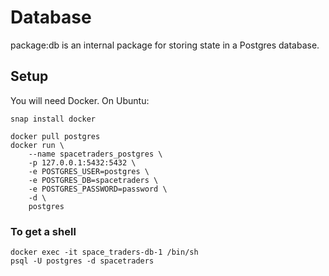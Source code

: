 # Database

package:db is an internal package for storing state in a Postgres database.

## Setup

You will need Docker. On Ubuntu:
```
snap install docker
```

```
docker pull postgres
docker run \
    --name spacetraders_postgres \
    -p 127.0.0.1:5432:5432 \
    -e POSTGRES_USER=postgres \
    -e POSTGRES_DB=spacetraders \
    -e POSTGRES_PASSWORD=password \
    -d \
    postgres
```

### To get a shell
```
docker exec -it space_traders-db-1 /bin/sh
psql -U postgres -d spacetraders
```